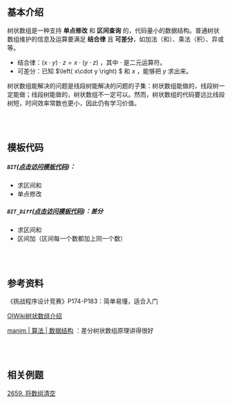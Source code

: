 ## 基本介绍

树状数组是一种支持 **单点修改** 和 **区间查询** 的，代码量小的数据结构。普通树状数组维护的信息及运算要满足 **结合律** 且 **可差分**，如加法（和）、乘法（积）、异或等。

- 结合律：$\left( x\cdot y \right) \cdot z=x\cdot \left( y\cdot z \right)$ ，其中 $\cdot$ 是二元运算符。
- 可差分：已知 $\left( x\cdot y \right) $ 和 $x$ ，能够把 $y$ 求出来。 



树状数组能解决的问题是线段树能解决的问题的子集：树状数组能做的，线段树一定能做；线段树能做的，树状数组不一定可以。然而，树状数组的代码要远比线段树短，时间效率常数也更小，因此仍有学习价值。


<br/>
<br/>


## 模板代码

##### **`BIT`**([点击访问模板代码](https://github.com/qxf-72/Codeforces-Cpp/blob/main/copypasta/data_structure/binary_index_tree/BIT.cpp))：

- 求区间和
- 单点修改

##### **`BIT_Diff`**([点击访问模板代码](https://github.com/qxf-72/Codeforces-Cpp/blob/main/copypasta/data_structure/binary_index_tree/BIT_Diff.cpp))：差分

- 求区间和
- 区间加（区间每一个数都加上同一个数）

<br/>
<br/>


## 参考资料

《挑战程序设计竞赛》P174-P183：简单易懂，适合入门

[OIWiki树状数组介绍](https://oi-wiki.org/ds/fenwick/)

[manim | 算法 | 数据结构](https://www.bilibili.com/video/BV1pE41197Qj/?spm_id_from=333.337.search-card.all.click&vd_source=a7d5a38480a5acb21de3325d1ec0cf14) ：差分树状数组原理讲得很好

<br/>
<br/>

## 相关例题

[2659. 将数组清空](https://leetcode.cn/problems/make-array-empty/)
